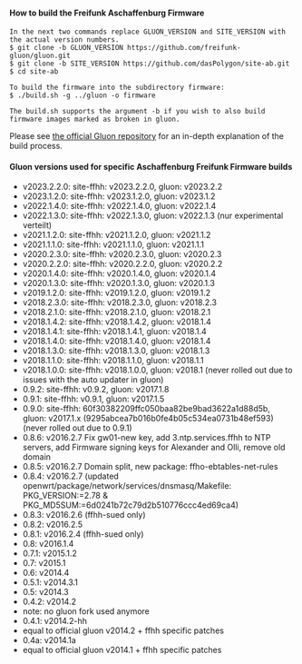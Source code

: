 #### How to build the Freifunk Aschaffenburg Firmware

	In the next two commands replace GLUON_VERSION and SITE_VERSION with the actual version numbers.
	$ git clone -b GLUON_VERSION https://github.com/freifunk-gluon/gluon.git
	$ git clone -b SITE_VERSION https://github.com/dasPolygon/site-ab.git
	$ cd site-ab

	To build the firmware into the subdirectory firmware:
	$ ./build.sh -g ../gluon -o firmware

	The build.sh supports the argument -b if you wish to also build firmware images marked as broken in gluon.

Please see [the official Gluon repository](https://github.com/freifunk-gluon/gluon) for an in-depth explanation of the build process.


#### Gluon versions used for specific Aschaffenburg Freifunk Firmware builds

- v2023.2.2.0: site-ffhh: v2023.2.2.0, gluon: v2023.2.2
- v2023.1.2.0: site-ffhh: v2023.1.2.0, gluon: v2023.1.2
- v2022.1.4.0: site-ffhh: v2022.1.4.0, gluon: v2022.1.4
- v2022.1.3.0: site-ffhh: v2022.1.3.0, gluon: v2022.1.3 (nur experimental verteilt)
- v2021.1.2.0: site-ffhh: v2021.1.2.0, gluon: v2021.1.2
- v2021.1.1.0: site-ffhh: v2021.1.1.0, gluon: v2021.1.1
- v2020.2.3.0: site-ffhh: v2020.2.3.0, gluon: v2020.2.3
- v2020.2.2.0: site-ffhh: v2020.2.2.0, gluon: v2020.2.2
- v2020.1.4.0: site-ffhh: v2020.1.4.0, gluon: v2020.1.4
- v2020.1.3.0: site-ffhh: v2020.1.3.0, gluon: v2020.1.3
- v2019.1.2.0: site-ffhh: v2019.1.2.0, gluon: v2019.1.2
- v2018.2.3.0: site-ffhh: v2018.2.3.0, gluon: v2018.2.3
- v2018.2.1.0: site-ffhh: v2018.2.1.0, gluon: v2018.2.1
- v2018.1.4.2: site-ffhh: v2018.1.4.2, gluon: v2018.1.4
- v2018.1.4.1: site-ffhh: v2018.1.4.1, gluon: v2018.1.4
- v2018.1.4.0: site-ffhh: v2018.1.4.0, gluon: v2018.1.4
- v2018.1.3.0: site-ffhh: v2018.1.3.0, gluon: v2018.1.3
- v2018.1.1.0: site-ffhh: v2018.1.1.0, gluon: v2018.1.1
- v2018.1.0.0: site-ffhh: v2018.1.0.0, gluon: v2018.1 (never rolled out due to issues with the auto updater in gluon)
- 0.9.2: site-ffhh: v0.9.2, gluon: v2017.1.8
- 0.9.1: site-ffhh: v0.9.1, gluon: v2017.1.5
- 0.9.0: site-ffhh: 60f30382209ffc050baa82be9bad3622a1d88d5b, gluon: v2017.1.x (9295abcea7b016b0fe4b05c534ea0731b48ef593) (never rolled out due to 0.9.1)
- 0.8.6: v2016.2.7 Fix gw01-new key, add 3.ntp.services.ffhh to NTP servers, add Firmware signing keys for Alexander and Olli, remove old domain
- 0.8.5: v2016.2.7 Domain split, new package: ffho-ebtables-net-rules
- 0.8.4: v2016.2.7 (updated openwrt/package/network/services/dnsmasq/Makefile: PKG\_VERSION:=2.78 & PKG\_MD5SUM:=6d0241b72c79d2b510776ccc4ed69ca4)
- 0.8.3: v2016.2.6 (ffhh-sued only)
- 0.8.2: v2016.2.5
- 0.8.1: v2016.2.4 (ffhh-sued only)
- 0.8: v2016.1.4
- 0.7.1: v2015.1.2
- 0.7: v2015.1
- 0.6: v2014.4
- 0.5.1: v2014.3.1
- 0.5: v2014.3
- 0.4.2: v2014.2
 - note: no gluon fork used anymore
- 0.4.1: v2014.2-hh
 - equal to official gluon v2014.2 + ffhh specific patches
- 0.4a: v2014.1a
 - equal to official gluon v2014.1 + ffhh specific patches

